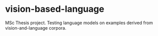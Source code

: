 # vision-based-language
MSc Thesis project. Testing language models on examples derived from vision-and-language corpora.
